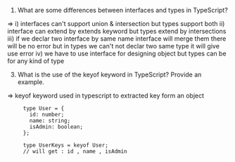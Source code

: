 1. What are some differences between interfaces and types in TypeScript?
   
 => i) interfaces can't support union & intersection but types support both
    ii) interface can extend by extends keyword but types extend by intersections 
    iii) if we declar two interface by same name interface will merge them there will be no error but in types we can't not declar two same type it will give use error
    iv) we have to use interface for designing object  but types can be for any kind of type 

3. What is the use of the keyof keyword in TypeScript? Provide an example.
   
=> keyof keyword used in typescript to extracted key form an object

``` 
     type User = {
       id: number;
       name: string;
       isAdmin: boolean;
     };
     
     type UserKeys = keyof User;
     // will get : id , name , isAdmin
```
